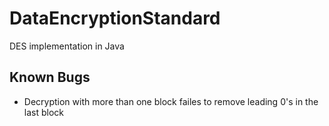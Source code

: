 # DataEncryptionStandard
DES implementation in Java

## Known Bugs
 - Decryption with more than one block failes to remove leading 0's in the last block
